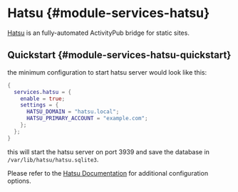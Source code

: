 # Hatsu {#module-services-hatsu}

[Hatsu](https://github.com/importantimport/hatsu) is an fully-automated ActivityPub bridge for static sites.

## Quickstart {#module-services-hatsu-quickstart}

the minimum configuration to start hatsu server would look like this:

```nix
{
  services.hatsu = {
    enable = true;
    settings = {
      HATSU_DOMAIN = "hatsu.local";
      HATSU_PRIMARY_ACCOUNT = "example.com";
    };
  };
}
```

this will start the hatsu server on port 3939 and save the database in `/var/lib/hatsu/hatsu.sqlite3`.

Please refer to the [Hatsu Documentation](https://hatsu.cli.rs) for additional configuration options.
